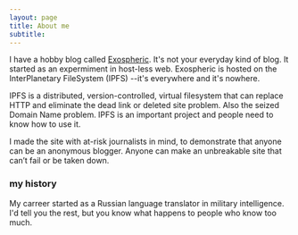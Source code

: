 ```yaml
---
layout: page
title: About me
subtitle: 
---
```


I have a hobby blog called [Exospheric](https://js.ipfs.io/ipns/QmZJBQBXX98AuTcoR1HBGdbe5Gph74ZBWSgNemBcqPNv1W/). It's not your everyday kind of blog. It started as an expermiment in host-less web. Exospheric is hosted on the InterPlanetary FileSystem (IPFS) --it's everywhere and it's nowhere.

IPFS is a distributed, version-controlled, virtual filesystem that can replace HTTP and eliminate the dead link or deleted site problem. Also the seized Domain Name problem. IPFS is an important project and people need to know how to use it. 

I made the site with at-risk journalists in mind, to demonstrate that anyone can be an anonymous blogger. Anyone can make an unbreakable site that can’t fail or be taken down. 


### my history

My carreer started as a Russian language translator in military intelligence. I'd tell you the rest, but you know what happens to people who know too much.
